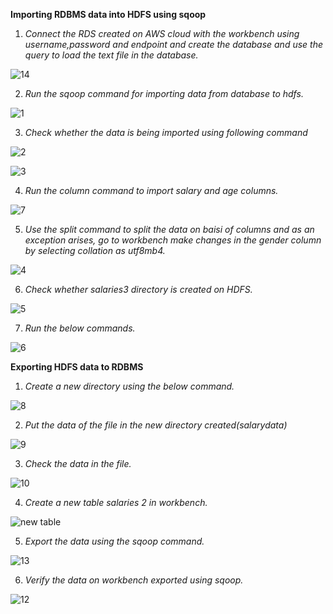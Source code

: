 **Importing RDBMS data into HDFS using sqoop**

1. *Connect the RDS created on AWS cloud with the workbench using username,password and endpoint and create the database and use the query to load the text file in the database.*

![14](https://user-images.githubusercontent.com/44541800/86369158-adcbf880-bc9b-11ea-95ee-7146ff5d9083.png)


2. *Run the sqoop command for importing data from database to hdfs.*

![1](https://user-images.githubusercontent.com/44541800/86369269-d05e1180-bc9b-11ea-9c25-ad2a9c5502fb.png)


3. *Check whether the data is being imported using following command*

![2](https://user-images.githubusercontent.com/44541800/86369396-03a0a080-bc9c-11ea-8cd0-4539d775d28a.png)

![3](https://user-images.githubusercontent.com/44541800/86369347-ee2b7680-bc9b-11ea-8861-87189d516dc3.png)



4. *Run the column command to import salary and age columns.*


![7](https://user-images.githubusercontent.com/44541800/86369746-7d388e80-bc9c-11ea-8709-2f4a083353bf.png)



5. *Use the split command to split the data on baisi of columns and as an exception arises,  go to workbench make changes in the gender column by selecting collation as utf8mb4.*

![4](https://user-images.githubusercontent.com/44541800/86369676-6bef8200-bc9c-11ea-8595-87b2c47879ea.png)


6. *Check whether salaries3 directory is created on HDFS.*

![5](https://user-images.githubusercontent.com/44541800/86369687-6f830900-bc9c-11ea-9678-e6dac268b400.png)



7. *Run the below commands.*

![6](https://user-images.githubusercontent.com/44541800/86369741-7ad63480-bc9c-11ea-8f6f-f54f3aa32a15.png)




**Exporting HDFS data to RDBMS**

1. *Create a new directory using the below command.*

![8](https://user-images.githubusercontent.com/44541800/86369756-80cc1580-bc9c-11ea-9c26-9b82dfaa4e25.png)



2. *Put the data of the file in the new directory created(salarydata)*

![9](https://user-images.githubusercontent.com/44541800/86369779-86c1f680-bc9c-11ea-96c7-fdbda6d5203b.png)


3. *Check the data in the file.*

![10](https://user-images.githubusercontent.com/44541800/86369783-888bba00-bc9c-11ea-8025-596656e22d2f.png)


4. *Create a new table salaries 2 in workbench.*

![new table](https://user-images.githubusercontent.com/44541800/86375443-4d40b980-bca3-11ea-9060-efee6b382df1.png)



5. *Export the data using the sqoop command.*

![13](https://user-images.githubusercontent.com/44541800/86369803-8d506e00-bc9c-11ea-96e6-3c36ae287b5c.png)





6. *Verify the data on workbench exported using sqoop.*

![12](https://user-images.githubusercontent.com/44541800/86369796-8c1f4100-bc9c-11ea-93b7-1cca9c2f1d06.png)


